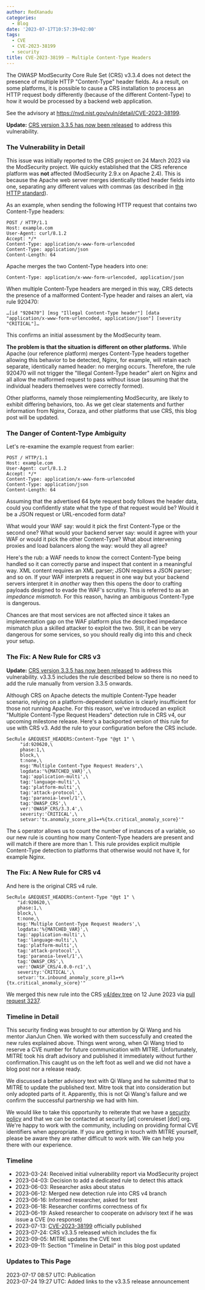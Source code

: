 ```yaml
---
author: RedXanadu
categories:
  - Blog
date: '2023-07-17T10:57:39+02:00'
tags:
  - CVE
  - CVE-2023-38199
  - security
title: CVE-2023-38199 – Multiple Content-Type Headers
---
```



The OWASP ModSecurity Core Rule Set (CRS) v3.3.4 does not detect the presence of multiple HTTP "Content-Type" header fields. As a result, on some platforms, it is possible to cause a CRS installation to process an HTTP request body differently (because of the different Content-Type) to how it would be processed by a backend web application.

See the advisory at <https://nvd.nist.gov/vuln/detail/CVE-2023-38199>.

**Update:** [CRS version 3.3.5 has now been released](https://coreruleset.org/20230724/crs-version-3-3-5-released/) to address this vulnerability.

### The Vulnerability in Detail

This issue was initially reported to the CRS project on 24 March 2023 via the ModSecurity project. We quickly established that the CRS reference platform was **not** affected (ModSecurity 2.9.x on Apache 2.4). This is because the Apache web server merges identically titled header fields into one, separating any different values with commas (as described in [the HTTP standard](https://httpwg.org/specs/rfc9110.html#field.lines)).

As an example, when sending the following HTTP request that contains two Content-Type headers:

```http
POST / HTTP/1.1
Host: example.com
User-Agent: curl/8.1.2
Accept: */*
Content-Type: application/x-www-form-urlencoded
Content-Type: application/json
Content-Length: 64
```

Apache merges the two Content-Type headers into one:

```
Content-Type: application/x-www-form-urlencoded, application/json
```

When multiple Content-Type headers are merged in this way, CRS detects the presence of a malformed Content-Type header and raises an alert, via rule 920470:

```
…[id "920470"] [msg "Illegal Content-Type header"] [data "application/x-www-form-urlencoded, application/json"] [severity "CRITICAL"]…
```

This confirms an initial assessment by the ModSecurity team.

**The problem is that the situation is different on other platforms.** While Apache (our reference platform) merges Content-Type headers together allowing this behavior to be detected, Nginx, for example, will retain each separate, identically named header: no merging occurs. Therefore, the rule 920470 will not trigger the "Illegal Content-Type header" alert on Nginx and all allow the malformed request to pass without issue (assuming that the individual headers themselves were correctly formed).

Other platforms, namely those reimplementing ModSecurity, are likely to exhibit differing behaviors, too. As we get clear statements and further information from Nginx, Coraza, and other platforms that use CRS, this blog post will be updated.

### The Danger of Content-Type Ambiguity

Let's re-examine the example request from earlier:

```http
POST / HTTP/1.1
Host: example.com
User-Agent: curl/8.1.2
Accept: */*
Content-Type: application/x-www-form-urlencoded
Content-Type: application/json
Content-Length: 64
```

Assuming that the advertised 64 byte request body follows the header data, could you confidently state what the type of that request would be? Would it be a JSON request or URL-encoded form data?

What would your WAF say: would it pick the first Content-Type or the second one? What would your backend server say: would it agree with your WAF or would it pick the other Content-Type? What about intervening proxies and load balancers along the way: would they all agree?

Here's the rub: a WAF needs to know the correct Content-Type being handled so it can correctly parse and inspect that content in a meaningful way. XML content requires an XML parser; JSON requires a JSON parser; and so on. If your WAF interprets a request in one way but your backend servers interpret it in *another* way then this opens the door to crafting payloads designed to evade the WAF's scrutiny. This is referred to as an *impedance mismatch*. For this reason, having an ambiguous Content-Type is dangerous.

Chances are that most services are not affected since it takes an implementation gap on the WAF platform plus the described impedance mismatch plus a skilled attacker to exploit the two. Still, it can be very dangerous for some services, so you should really dig into this and check your setup.

### The Fix: A New Rule for CRS v3

**Update:** [CRS version 3.3.5 has now been released](https://coreruleset.org/20230724/crs-version-3-3-5-released/) to address this vulnerability. v3.3.5 includes the rule described below so there is no need to add the rule manually from version 3.3.5 onwards.

Although CRS on Apache detects the multiple Content-Type header scenario, relying on a platform-dependent solution is clearly insufficient for those not running Apache. For this reason, we've introduced an explicit "Multiple Content-Type Request Headers" detection rule in CRS v4, our upcoming milestone release. Here's a backported version of this rule for use with CRS v3. Add the rule to your configuration before the CRS include.

```apacheconf
SecRule &REQUEST_HEADERS:Content-Type "@gt 1" \
     "id:920620,\
     phase:1,\
     block,\
     t:none,\
     msg:'Multiple Content-Type Request Headers',\
     logdata:'%{MATCHED_VAR}',\
     tag:'application-multi',\
     tag:'language-multi',\
     tag:'platform-multi',\
     tag:'attack-protocol',\
     tag:'paranoia-level/1',\
     tag:'OWASP_CRS',\
     ver:'OWASP_CRS/3.3.4',\
     severity:'CRITICAL',\
     setvar:'tx.anomaly_score_pl1=+%{tx.critical_anomaly_score}'"
```

The `&` operator allows us to count the number of instances of a variable, so our new rule is counting how many Content-Type headers are present and will match if there are more than 1. This rule provides explicit multiple Content-Type detection to platforms that otherwise would not have it, for example Nginx.

### The Fix: A New Rule for CRS v4

And here is the original CRS v4 rule.

```apacheconf
SecRule &REQUEST_HEADERS:Content-Type "@gt 1" \
    "id:920620,\
    phase:1,\
    block,\
    t:none,\
    msg:'Multiple Content-Type Request Headers',\
    logdata:'%{MATCHED_VAR}',\
    tag:'application-multi',\
    tag:'language-multi',\
    tag:'platform-multi',\
    tag:'attack-protocol',\
    tag:'paranoia-level/1',\
    tag:'OWASP_CRS',\
    ver:'OWASP_CRS/4.0.0-rc1',\
    severity:'CRITICAL',\
    setvar:'tx.inbound_anomaly_score_pl1=+%{tx.critical_anomaly_score}'"
```

We merged this new rule into the CRS [v4/dev tree](https://github.com/coreruleset/coreruleset/tree/v4.0/dev) on 12 June 2023 via [pull request 3237](https://github.com/coreruleset/coreruleset/pull/3237).

### Timeline in Detail

This security finding was brought to our attention by Qi Wang and his mentor JianJun Chen. We worked with them successfully and created the new rules explained above. Things went wrong, when Qi Wang tried to reserve a CVE number for future communication with MITRE. Unfortunately, MITRE took his draft advisory and published it immediately without further confirmation.This caught us on the left foot as well and we did not have a blog post nor a release ready.  
  
We discussed a better advisory text with Qi Wang and he submitted that to MITRE to update the published text. Mitre took that into consideration but only adopted parts of it. Apparently, this is not Qi Wang's failure and we confirm the successful partnership we had with him.

We would like to take this opportunity to reiterate that we have a [security policy](https://github.com/coreruleset/coreruleset/security/policy) and that we can be contacted at security \[at\] coreruleset \[dot\] org. We're happy to work with the community, including on providing formal CVE identifiers when appropriate. If you are getting in touch with MITRE yourself, please be aware they are rather difficult to work with. We can help you there with our experience.

### Timeline

- 2023-03-24: Received initial vulnerability report via ModSecurity project
- 2023-04-03: Decision to add a dedicated rule to detect this attack
- 2023-06-03: Researcher asks about status
- 2023-06-12: Merged new detection rule into CRS v4 branch
- 2023-06-16: Informed researcher, asked for test
- 2023-06-18: Researcher confirms correctness of fix
- 2023-06-19: Asked researcher to cooperate on advisory text if he was issue a CVE (no response)
- 2023-07-13: [CVE-2023-38199](https://www.cve.org/CVERecord?id=CVE-2023-38199) officially published
- 2023-07-24: CRS v3.3.5 released which includes the fix
- 2023-09-05: MITRE updates the CVE text
- 2023-09-11: Section "Timeline in Detail" in this blog post updated

### Updates to This Page

2023-07-17 08:57 UTC: Publication  
2023-07-24 19:27 UTC: Added links to the v3.3.5 release announcement
